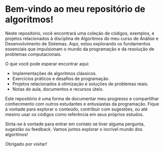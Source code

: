 # Bem-vindo ao meu repositório de algoritmos!

Neste repositório, você encontrará uma coleção de códigos, exemplos, e projetos relacionados à disciplina de Algoritmos do meu curso de Análise e Desenvolvimento de Sistemas. Aqui, estou explorando os fundamentos essenciais que impulsionam o mundo da programação e da resolução de problemas computacionais.

O que você pode esperar encontrar aqui:
- Implementações de algoritmos clássicos.
- Exercícios práticos e desafios de programação.
- Projetos relacionados à otimização e soluções de problemas reais.
- Notas de aula, documentos e recursos úteis.

Este repositório é uma forma de documentar meu progresso e compartilhar conhecimento com outros estudantes e entusiastas da programação. Fique à vontade para explorar o conteúdo, contribuir com sugestões, ou até mesmo usar os códigos como referência em seus próprios estudos.

Sinta-se à vontade para entrar em contato se tiver alguma pergunta, sugestão ou feedback. Vamos juntos explorar o incrível mundo dos algoritmos!

Obrigado por visitar!
